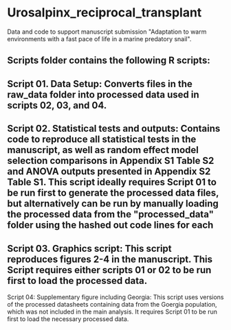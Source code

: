 # Urosalpinx_reciprocal_transplant

Data and code to support manuscript submission "Adaptation to warm environments with a fast pace of life in a marine predatory snail". 

Scripts folder contains the following R scripts:
-----
Script 01. Data Setup: Converts files in the raw_data folder into processed data used in scripts 02, 03, and 04.
------
Script 02. Statistical tests and outputs: Contains code to reproduce all statistical tests in the manuscript, as well as random effect model selection comparisons in Appendix S1 Table S2 and ANOVA outputs presented in Appendix S2 Table S1. This script ideally requires Script 01 to be run first to generate the processed data files, but alternatively can be run by manually loading the processed data from the "processed_data" folder using the hashed out code lines for each 
-------
Script 03. Graphics script: This script reproduces figures 2-4 in the manuscript. This Script requires either scripts 01 or 02 to be run first to load the processed data.
------
Script 04: Supplementary figure including Georgia: This script uses versions of the processed datasheets containing data from the Goergia population, which was not included in the main analysis. It requires Script 01 to be run first to load the necessary processed data.